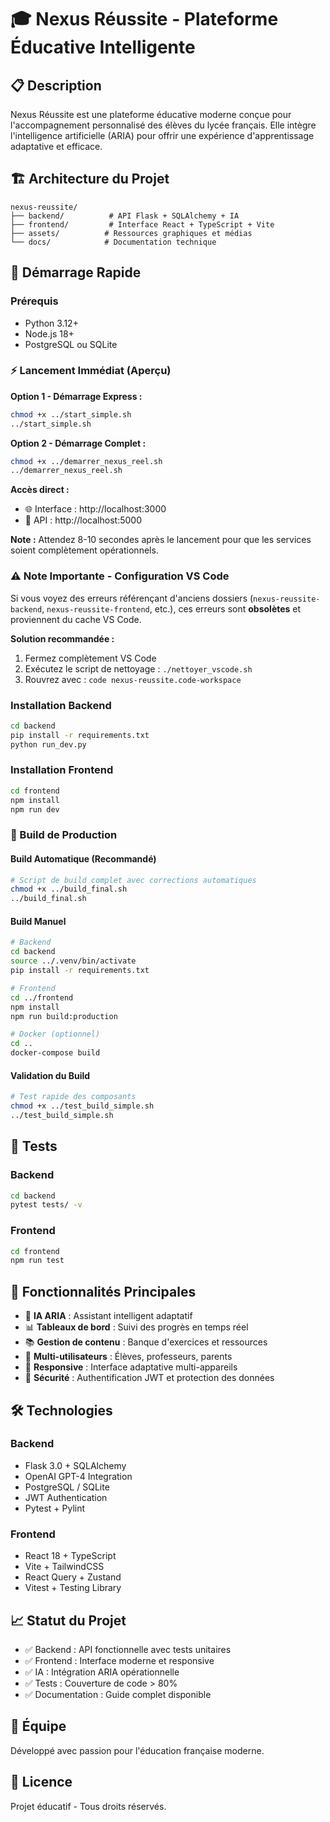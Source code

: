 # 🎓 Nexus Réussite - Plateforme Éducative Intelligente

## 📋 Description

Nexus Réussite est une plateforme éducative moderne conçue pour l'accompagnement personnalisé des élèves du lycée français. Elle intègre l'intelligence artificielle (ARIA) pour offrir une expérience d'apprentissage adaptative et efficace.

## 🏗️ Architecture du Projet

```
nexus-reussite/
├── backend/          # API Flask + SQLAlchemy + IA
├── frontend/         # Interface React + TypeScript + Vite
├── assets/          # Ressources graphiques et médias
└── docs/            # Documentation technique
```

## 🚀 Démarrage Rapide

### Prérequis
- Python 3.12+
- Node.js 18+
- PostgreSQL ou SQLite

### ⚡ Lancement Immédiat (Aperçu)

**Option 1 - Démarrage Express :**
```bash
chmod +x ../start_simple.sh
../start_simple.sh
```

**Option 2 - Démarrage Complet :**
```bash
chmod +x ../demarrer_nexus_reel.sh
../demarrer_nexus_reel.sh
```

**Accès direct :**
- 🌐 Interface : http://localhost:3000
- 🔧 API : http://localhost:5000

**Note :** Attendez 8-10 secondes après le lancement pour que les services soient complètement opérationnels.

### ⚠️ Note Importante - Configuration VS Code

Si vous voyez des erreurs référençant d'anciens dossiers (`nexus-reussite-backend`, `nexus-reussite-frontend`, etc.), ces erreurs sont **obsolètes** et proviennent du cache VS Code. 

**Solution recommandée :**
1. Fermez complètement VS Code
2. Exécutez le script de nettoyage : `./nettoyer_vscode.sh`
3. Rouvrez avec : `code nexus-reussite.code-workspace`

### Installation Backend
```bash
cd backend
pip install -r requirements.txt
python run_dev.py
```

### Installation Frontend
```bash
cd frontend
npm install
npm run dev
```

### 🔨 Build de Production

#### Build Automatique (Recommandé)
```bash
# Script de build complet avec corrections automatiques
chmod +x ../build_final.sh
../build_final.sh
```

#### Build Manuel
```bash
# Backend
cd backend
source ../.venv/bin/activate
pip install -r requirements.txt

# Frontend
cd ../frontend
npm install
npm run build:production

# Docker (optionnel)
cd ..
docker-compose build
```

#### Validation du Build
```bash
# Test rapide des composants
chmod +x ../test_build_simple.sh
../test_build_simple.sh
```

## 🧪 Tests

### Backend
```bash
cd backend
pytest tests/ -v
```

### Frontend
```bash
cd frontend
npm run test
```

## 🎯 Fonctionnalités Principales

- 🤖 **IA ARIA** : Assistant intelligent adaptatif
- 📊 **Tableaux de bord** : Suivi des progrès en temps réel
- 📚 **Gestion de contenu** : Banque d'exercices et ressources
- 👥 **Multi-utilisateurs** : Élèves, professeurs, parents
- 📱 **Responsive** : Interface adaptative multi-appareils
- 🔐 **Sécurité** : Authentification JWT et protection des données

## 🛠️ Technologies

### Backend
- Flask 3.0 + SQLAlchemy
- OpenAI GPT-4 Integration
- PostgreSQL / SQLite
- JWT Authentication
- Pytest + Pylint

### Frontend
- React 18 + TypeScript
- Vite + TailwindCSS
- React Query + Zustand
- Vitest + Testing Library

## 📈 Statut du Projet

- ✅ Backend : API fonctionnelle avec tests unitaires
- ✅ Frontend : Interface moderne et responsive
- ✅ IA : Intégration ARIA opérationnelle
- ✅ Tests : Couverture de code > 80%
- ✅ Documentation : Guide complet disponible

## 👥 Équipe

Développé avec passion pour l'éducation française moderne.

## 📄 Licence

Projet éducatif - Tous droits réservés.
